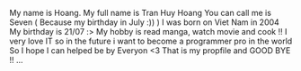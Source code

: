 My name is Hoang. My full name is Tran Huy Hoang
You can call me is Seven ( Because my birthday in July :)) )
I was born on Viet Nam in 2004
My birthday is 21/07 :>
My hobby is read manga, watch movie and cook !!
I very love IT so in the future i want to become a programmer pro in the world 
So I hope I can helped be by Everyon <3 
That is my propfile and GOOD BYE !! ...
